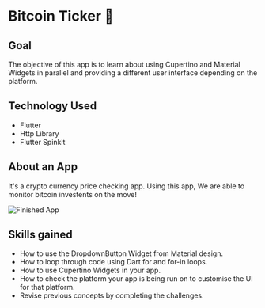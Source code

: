 

# Bitcoin Ticker 🤑

## Goal

The objective of this app is to learn about using Cupertino and Material Widgets in parallel and providing a different user interface depending on the platform.

## Technology Used
- Flutter
- Http Library
- Flutter Spinkit

## About an App

It's a crypto currency price checking app. Using this app, We are able to monitor  bitcoin investents on the move!

![Finished App](https://github.com/londonappbrewery/Images/blob/master/bitcoin-flutter-demo.gif)

## Skills gained

- How to use the DropdownButton Widget from Material design.
- How to loop through code using Dart for and for-in loops.
- How to use Cupertino Widgets in your app.
- How to check the platform your app is being run on to customise the UI for that platform.
- Revise previous concepts by completing the challenges.


